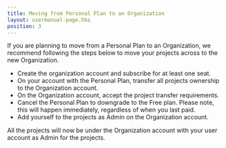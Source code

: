 ```yaml
---
title: Moving from Personal Plan to an Organization
layout: usermanual-page.hbs
position: 3
---
```


If you are planning to move from a Personal Plan to an Organization, we recommend following the steps below to move your projects across to the new Organization. 

* Create the organization account and subscribe for at least one seat.
* On your account with the Personal Plan, transfer all projects ownership to the Organization account.
* On the Organization account, accept the project transfer requirements.
* Cancel the Personal Plan to downgrade to the Free plan. Please note, this will happen immediately, regardless of when you last paid.
* Add yourself to the projects as Admin on the Organization account.

All the projects will now be under the Organization account with your user account as Admin for the projects.
